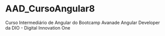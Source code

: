 # AAD_CursoAngular8
Curso Intermediário de Angular do Bootcamp Avanade Angular Developer da DIO - Digital Innovation One
